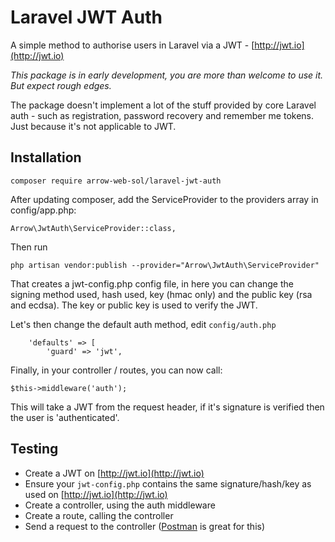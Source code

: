 # Laravel JWT Auth
A simple method to authorise users in Laravel via a JWT - [http://jwt.io](http://jwt.io)

*This package is in early development, you are more than welcome to use it. But expect rough edges.*

The package doesn't implement a lot of the stuff provided by core Laravel auth - such as registration, password recovery and remember me tokens. Just because it's not applicable to JWT.

## Installation
	composer require arrow-web-sol/laravel-jwt-auth
	
After updating composer, add the ServiceProvider to the providers array in config/app.php:

	Arrow\JwtAuth\ServiceProvider::class,
	
Then run

	php artisan vendor:publish --provider="Arrow\JwtAuth\ServiceProvider"
	
That creates a jwt-config.php config file, in here you can change the signing method used, hash used, key (hmac only) and the public key (rsa and ecdsa). The key or public key is used to verify the JWT.

Let's then change the default auth method, edit `config/auth.php`

	    'defaults' => [
        	'guard' => 'jwt',
        	
Finally, in your controller / routes, you can now call:

	$this->middleware('auth');
	
This will take a JWT from the request header, if it's signature is verified then the user is 'authenticated'.

## Testing
* Create a JWT on [http://jwt.io](http://jwt.io)
* Ensure your `jwt-config.php` contains the same signature/hash/key as used on [http://jwt.io](http://jwt.io)
* Create a controller, using the auth middleware
* Create a route, calling the controller
* Send a request to the controller ([Postman](http://www.getpostman.com/) is great for this)
